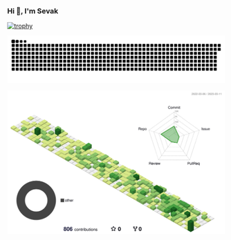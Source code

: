 ### Hi 👋, I'm Sevak


<!--
**sevak995/sevak995** is a ✨ _special_ ✨ repository because its `README.md` (this file) appears on your GitHub profile.

Here are some ideas to get you started:


- 🔭 I’m currently working on ...
- 🌱 I’m currently learning ...
- 👯 I’m looking to collaborate on ...
- 🤔 I’m looking for help with ...
- 💬 Ask me about ...
- 📫 How to reach me: ...
- 😄 Pronouns: ...
- ⚡ Fun fact: ...
-->

[![trophy](https://github-profile-trophy.vercel.app/?username=sevak995&theme=onedark&title=Commits,Repositories&margin-w=15)](https://github.com/ryo-ma/github-profile-trophy)

<picture>
 <source media="(prefers-color-scheme: dark)" srcset="https://raw.githubusercontent.com/sevak995/sevak995/output/github-contribution-grid-snake-dark.svg">
 <img alt="snake!" src="https://raw.githubusercontent.com/sevak995/sevak995/output/github-contribution-grid-snake-light.svg">
</picture>

![](./profile-3d-contrib/profile-green-animate.svg)


